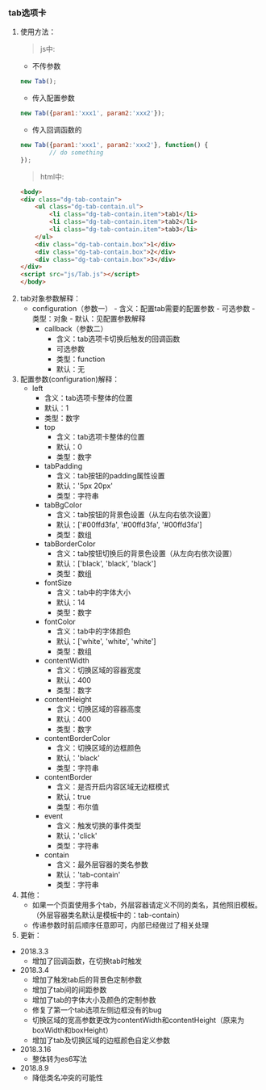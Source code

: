 ### tab选项卡
1. 使用方法：
    >js中:
    - 不传参数  
    ```javascript
    new Tab();
    ```
    - 传入配置参数
    ```javascript
    new Tab({param1:'xxx1', param2:'xxx2'});
    ```
    - 传入回调函数的
    ```javascript
    new Tab({param1:'xxx1', param2:'xxx2'}, function() {
            // do something
    });
    ```
    >html中:
    ```html
    <body>
    <div class="dg-tab-contain">
        <ul class="dg-tab-contain.ul">
            <li class="dg-tab-contain.item">tab1</li>
            <li class="dg-tab-contain.item">tab2</li>
            <li class="dg-tab-contain.item">tab3</li>
        </ul>
        <div class="dg-tab-contain.box">1</div>
        <div class="dg-tab-contain.box">2</div>
        <div class="dg-tab-contain.box">3</div>
    </div>
    <script src="js/Tab.js"></script>
    </body>
    ```
2. tab对象参数解释：
    - configuration（参数一）
            - 含义：配置tab需要的配置参数
            - 可选参数
            - 类型：对象
            - 默认：见配置参数解释
        - callback（参数二）
            - 含义：tab选项卡切换后触发的回调函数
            - 可选参数
            - 类型：function
            - 默认：无
3. 配置参数(configuration)解释：
    - left
        - 含义：tab选项卡整体的位置
        - 默认：1 
        - 类型：数字
      - top
        - 含义：tab选项卡整体的位置
        - 默认：0 
        - 类型：数字
      - tabPadding
        - 含义：tab按钮的padding属性设置
        - 默认：'5px 20px'
        - 类型：字符串
      - tabBgColor
        - 含义：tab按钮的背景色设置（从左向右依次设置）
        - 默认：['#00ffd3fa', '#00ffd3fa', '#00ffd3fa']
        - 类型：数组
      - tabBorderColor
        - 含义：tab按钮切换后的背景色设置（从左向右依次设置） 
        - 默认：['black', 'black', 'black']
        - 类型：数组 
      - fontSize
        - 含义：tab中的字体大小
        - 默认：14
        - 类型：数字
      - fontColor
        - 含义：tab中的字体颜色
        - 默认：['white', 'white', 'white']
        - 类型：数组   
      - contentWidth
        - 含义：切换区域的容器宽度
        - 默认：400
        - 类型：数字
      - contentHeight
        - 含义：切换区域的容器高度
        - 默认：400
        - 类型：数字
      - contentBorderColor
        - 含义：切换区域的边框颜色
        - 默认：'black'
        - 类型：字符串
      - contentBorder
        - 含义：是否开启内容区域无边框模式
        - 默认：true
        - 类型：布尔值
      - event
        - 含义：触发切换的事件类型
        - 默认：'click'
        - 类型：字符串
      - contain
        - 含义：最外层容器的类名参数
        - 默认：'tab-contain'
        - 类型：字符串
4. 其他：
    - 如果一个页面使用多个tab，外层容器请定义不同的类名，其他照旧模板。（外层容器类名默认是模板中的：tab-contain）
    - 传递参数时前后顺序任意即可，内部已经做过了相关处理
5. 更新：
  - 2018.3.3
    - 增加了回调函数，在切换tab时触发
  - 2018.3.4  
    - 增加了触发tab后的背景色定制参数
    - 增加了tab间的间距参数
    - 增加了tab的字体大小及颜色的定制参数
    - 修复了第一个tab选项左侧边框没有的bug
    - 切换区域的宽高参数更改为contentWidth和contentHeight（原来为boxWidth和boxHeight）
    - 增加了tab及切换区域的边框颜色自定义参数
  - 2018.3.16
    - 整体转为es6写法
  - 2018.8.9
    - 降低类名冲突的可能性
  
